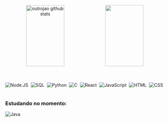 <div align="center">  
  <img width="49%" height="195px" src="https://github-readme-stats.vercel.app/api?username=outrojao&show_icons=true&count_private=true&hide_border=true&theme=midnight-purple" alt="outrojao github stats" /> 
  <img width="49%" height="195px" src="https://github-readme-stats.vercel.app/api/top-langs/?username=outrojao&layout=compact&hide_border=true&theme=midnight-purple" />
</div><br><br>

![Node.JS](https://img.shields.io/badge/-Node.JS-0D1117?style=for-the-badge&logo=node.js&labelColor=0D1117&textColor=0D1117)&nbsp;
![SQL](https://img.shields.io/badge/-SQL-000?style=for-the-badge&logo=MySQL&logoColor=4479A1)&nbsp;
![Python](https://img.shields.io/badge/-Python-3776AB?style=for-the-badge&logo=python&logoColor=white)&nbsp;
![C](https://img.shields.io/badge/-C-A8B9CC?style=for-the-badge&logo=c&logoColor=black)&nbsp;
![React](https://img.shields.io/badge/-React.js-61DAFB?style=for-the-badge&logo=react&logoColor=black)&nbsp;
![JavaScript](https://img.shields.io/badge/JavaScript-F7DF1E?style=for-the-badge&logo=javascript&logoColor=black)&nbsp;
![HTML](https://img.shields.io/badge/-HTML5-E34F26?style=for-the-badge&logo=html5&logoColor=white)&nbsp;
![CSS](https://img.shields.io/badge/-CSS3-1572B6?style=for-the-badge&logo=css3&logoColor=white)&nbsp;

### Estudando no momento:
![Java](https://img.shields.io/badge/Java-ED8B00?style=for-the-badge&logo=java&logoColor=white)&nbsp;

